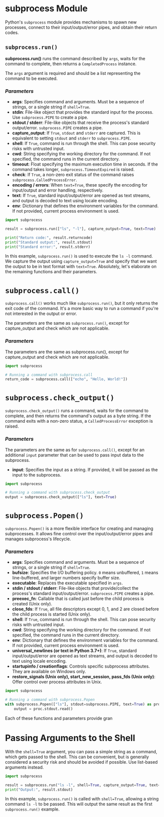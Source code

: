 # **subprocess** Module

Python's `subprocess` module provides mechanisms to spawn new processes, connect to their input/output/error pipes, and obtain their return codes.

## `subprocess.run()`

**subprocess.run()**
runs the command described by `args`, waits for the command to complete, then returns a `CompletedProcess` instance.

The `args` argument is required and should be a list representing the command to be executed.

### ***Parameters***

- **args**: Specifies command and arguments. Must be a sequence of strings, or a single string if `shell=True`.
- **stdin**: File-like object that provides the standard input for the process. Use `subprocess.PIPE` to create a pipe.
- **stdout / stderr**: File-like objects that receive the process's standard output/error. `subprocess.PIPE` creates a pipe.
- **capture_output**: If `True`, `stdout` and `stderr` are captured. This is equivalent to setting `stdout` and `stderr` to `subprocess.PIPE`.
- **shell**: If `True`, command is run through the shell. This can pose security risks with untrusted input.
- **cwd**: String specifying the working directory for the command. If not specified, the command runs in the current directory.
- **timeout**: Float specifying the maximum execution time in seconds. If the command takes longer, `subprocess.TimeoutExpired` is raised.
- **check**: If `True`, a non-zero exit status of the command raises `subprocess.CalledProcessError`.
- **encoding / errors**: When `text=True`, these specify the encoding for input/output and error handling, respectively.
- **text**: If `True`, standard input/output/error are opened as text streams, and output is decoded to text using locale encoding.
- **env**: Dictionary that defines the environment variables for the command. If not provided, current process environment is used.


```python
import subprocess

result = subprocess.run(["ls", "-l"], capture_output=True, text=True)

print("Return code:", result.returncode)
print("Standard output:", result.stdout)
print("Standard error:", result.stderr)
```

In this example, `subprocess.run()` is used to execute the `ls -l` command. We capture the output using `capture_output=True` and specify that we want the output to be in text format with `text=True`.
Absolutely, let's elaborate on the remaining functions and their parameters.

# `subprocess.call()`

`subprocess.call()` works much like `subprocess.run()`, but it only returns the exit code of the command. It's a more basic way to run a command if you're not interested in the output or error.

The parameters are the same as `subprocess.run()`, except for capture_output and check which are not applicable.


### ***Parameters***

The parameters are the same as subprocess.run(), except for capture_output and check which are not applicable.

```python
import subprocess

# Running a command with subprocess.call
return_code = subprocess.call(["echo", "Hello, World!"])
```

# `subprocess.check_output()`

`subprocess.check_output()` runs a command, waits for the command to complete, and then returns the command's output as a byte string. If the command exits with a non-zero status, a `CalledProcessError` exception is raised.

### ***Parameters***

The parameters are the same as for `subprocess.call()`, except for an additional `input` parameter that can be used to pass input data to the subprocess.

- **input**: Specifies the input as a string. If provided, it will be passed as the input to the subprocess.


```python
import subprocess

# Running a command with subprocess.check_output
output = subprocess.check_output(["ls"], text=True)
```

# `subprocess.Popen()`

`subprocess.Popen()` is a more flexible interface for creating and managing subprocesses. It allows fine control over the input/output/error pipes and manages subprocess's lifecycle.

### ***Parameters***

- **args**: Specifies command and arguments. Must be a sequence of strings, or a single string if `shell=True`.
- **bufsize**: Specifies the I/O buffering policy. `0` means unbuffered, `1` means line-buffered, and larger numbers specify buffer size.
- **executable**: Replaces the executable specified in `args`.
- **stdin / stdout / stderr**: File-like objects that provide/collect the process's standard input/output/error. `subprocess.PIPE` creates a pipe.
- **preexec_fn**: Callable that is called just before the child process is created (Unix only).
- **close_fds**: If `True`, all file descriptors except 0, 1, and 2 are closed before the child process is started (Unix only).
- **shell**: If `True`, command is run through the shell. This can pose security risks with untrusted input.
- **cwd**: String specifying the working directory for the command. If not specified, the command runs in the current directory.
- **env**: Dictionary that defines the environment variables for the command. If not provided, current process environment is used.
- **universal_newlines (or text in Python 3.7+)**: If `True`, standard input/output/error are opened as text streams, and output is decoded to text using locale encoding.
- **startupinfo / creationflags**: Controls specific subprocess attributes. They are available on Windows only.
- **restore_signals (Unix only), start_new_session, pass_fds (Unix only)**: Offer control over process attributes in Unix.

```python
import subprocess

# Running a command with subprocess.Popen
with subprocess.Popen(["ls"], stdout=subprocess.PIPE, text=True) as proc:
    output = proc.stdout.read()
```
Each of these functions and parameters provide gran

# Passing Arguments to the Shell

With the `shell=True` argument, you can pass a simple string as a command, which gets passed to the shell. This can be convenient, but is generally considered a security risk and should be avoided if possible. Use list-based arguments instead.

```python
import subprocess

result = subprocess.run("ls -l", shell=True, capture_output=True, text=True)
print("Output:", result.stdout)
```

In this example, `subprocess.run()` is called with `shell=True`, allowing a string command `ls -l` to be passed. This will output the same result as the first `subprocess.run()` example.

